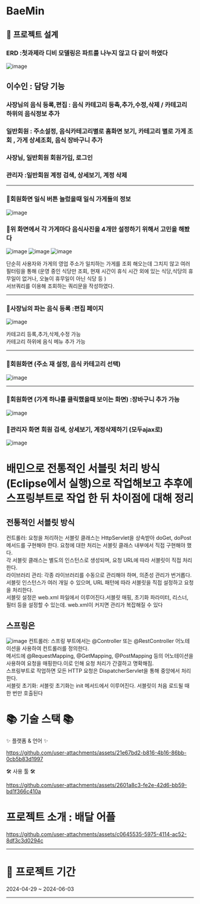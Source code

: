 # BaeMin

## 🧱 프로젝트 설계

### ERD :첫과제라 디비 모델링은 파트를 나누지 않고 다 같이 하였다

![image](https://github.com/user-attachments/assets/711f6907-6aaf-4aae-823e-2f2633f7f30d)

## 이수인 : 담당 기능

### 사장님의 음식 등록,편집 : 음식 카테고리 등촉,추가,수정,삭제 / 카테고리 하위의 음식정보 추가

### 일반회원 : 주소설정, 음식카테고리별로 홈화면 보기, 카테고리 별로 가게 조회 , 가게 상세조회, 음식 장바구니 추가

### 사장님, 일반회원 회원가입, 로그인

### 관리자 :일반회원 계정 검색, 상세보기, 계정 삭제

---

### 🔸회원화면 일식 버튼 눌렀을때 일식 가게들의 정보
![image](https://github.com/user-attachments/assets/4787b3f2-6e55-413b-b9f3-9874fd0f2ff7)

### 🔸위 화면에서 각 가게마다 음식사진을 4개만 설정하기 위해서 고민을 해봤다
![image](https://github.com/user-attachments/assets/de9ce2c0-6086-4c1e-8066-7de0e715f66e)
![image](https://github.com/user-attachments/assets/4ee319f6-b491-4832-980b-3ebb2585498d)
![image](https://github.com/user-attachments/assets/d970ae2f-629e-4aaa-b030-c2953ba15adb)


단순히 사용자와 가게의 영업 주소가 일치하는 가게를 조회 해오는데 그치지 않고 여러 필터링을 통해 (운영 중인 식당만 조회, 현재 시간이 휴식 시간 외에 있는 식당,식당의 휴무일이 없거나, 오늘이 휴무일이 아닌 식당 등 )
<br>
서브쿼리를 이용해 조회하는 쿼리문을 작성하였다.

---

### 🔸사장님의 파는 음식 등록 :편집 페이지
![image](https://github.com/user-attachments/assets/e72cb512-4bcb-4d08-a635-2c300c883267)


카테고리 등록,추가,삭제,수정 가능
<br>
카테고리 하위에 음식 메뉴 추가 가능

---

### 🔸회원화면 (주소 재 설정, 음식 카테고리 선택)

![image](https://github.com/user-attachments/assets/f2d3f416-da7c-4506-a05d-11849ab82fc1)

---

### 🔸회원화면 (가게 하나를 클릭했을때 보이는 화면) :장바구니 추가 가능

![image](https://github.com/user-attachments/assets/f4148ef5-f746-4a8c-b6b4-2d4a08e1a917)


### 🔸관리자 화면 회원 검색, 상세보기, 계정삭제하기 (모두ajax로)
![image](https://github.com/user-attachments/assets/39d366d1-ce3b-41b0-85b1-7893ca29dc98)


# 배민으로 전통적인 서블릿 처리 방식 (Eclipse에서 실행)으로 작업해보고 추후에 스프링부트로 작업 한 뒤 차이점에 대해 정리

## 전통적인 서블릿 방식

컨트롤러: 요청을 처리하는 서블릿 클래스는 HttpServlet을 상속받아 doGet, doPost 메서드를 구현해야 한다. 요청에 대한 처리는 서블릿 클래스 내부에서 직접 구현해야 했다.
<br>
각 서블릿 클래스는 별도의 인스턴스로 생성되며, 요청 URL에 따라 서블릿이 직접 처리한다.
<br>
라이브러리 관리: 각종 라이브러리를 수동으로 관리해야 하며, 의존성 관리가 번거롭다.
<br>
서블릿 인스턴스가 여러 개일 수 있으며, URL 패턴에 따라 서블릿을 직접 설정하고 요청을 처리한다.
<br>
서블릿 설정은 web.xml 파일에서 이루어진다.서블릿 매핑, 초기화 파라미터, 리스너, 필터 등을 설정할 수 있는데. web.xml이 커지면 관리가 복잡해질 수 있다

## 스프링은

![image](https://github.com/user-attachments/assets/ece06709-4228-483d-8547-62d48fddf8e0)
컨트롤러: 스프링 부트에서는 @Controller 또는 @RestController 어노테이션을 사용하여 컨트롤러를 정의한다.
<br>
메서드에 @RequestMapping, @GetMapping, @PostMapping 등의 어노테이션을 사용하여 요청을 매핑한다.이로 인해 요청 처리가 간결하고 명확해짐.
<br>
스프링부트로 작업하면 모든 HTTP 요청은 DispatcherServlet을 통해 중앙에서 처리한다.
<br>
서블릿 초기화: 서블릿 초기화는 init 메서드에서 이루어진다. 서블릿이 처음 로드될 때 한 번만 호출된다



# 📚 기술 스택 📚

✨ 플랫폼 & 언어 ✨

https://github.com/user-attachments/assets/21e67bd2-b816-4b16-86bb-0cb5b83d1997

🛠 사용 툴 🛠

https://github.com/user-attachments/assets/2601a8c3-fe2e-42d6-bb59-bd1f366c410a

# 프로젝트 소개 : 배달 어플

https://github.com/user-attachments/assets/c0645535-5975-4114-ac52-8df3c3d0294c

---

# 📅 프로젝트 기간

2024-04-29 ~ 2024-06-03

---
